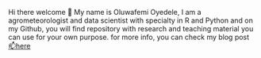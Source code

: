 Hi there welcome 👋 My name is Oluwafemi Oyedele, I am a agrometeorologist and data scientist with specialty in R and Python and on my Github, you will find repository with research and teaching material you can use for your own purpose. for more info, you can check my blog post [📫here](statisticalinference.netlify.app)
